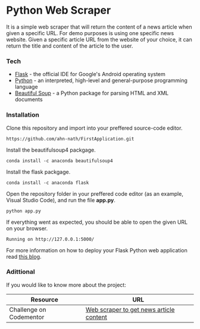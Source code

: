 # Python Web Scraper

 It is a simple web scraper that will return the content of a news article when given a specific URL. For demo purposes is using one specific news website. Given a specific article URL from the website of your choice, it can return the title and content of the article to the user.


### Tech
* [Flask] - the official IDE for Google's Android operating system
* [Python] - an interpreted, high-level and general-purpose programming language
* [Beautiful Soup] - a Python package for parsing HTML and XML documents

### Installation

Clone this repository and import into your preffered source-code editor.
```
https://github.com/ahn-nath/FirstApplication.git
```

Install the beautifulsoup4 packgage.
```
conda install -c anaconda beautifulsoup4
```
Install the flask packgage.

```
conda install -c anaconda flask
```
Open the repository folder in your preffered code editor (as an example, Visual Studio Code), and run the file **app.py**.
```
python app.py
```
If everything went as expected, you should be able to open the given URL on your browser.
```
Running on http://127.0.0.1:5000/
```

For more information on how to deploy your Flask Python web application read [this blog](https://blog.tanka.la/2020/02/20/debug-your-flaskpython-web-application-using-visual-studio-code/).

### Adittional 

If you would like to know more about the project:

| Resource | URL|
| ------ | ------ |
| Challenge on Codementor | [Web scraper to get news article content][scrapper] |

[//]: # (These are reference links used in the body of this note and get stripped out when the markdown processor does its job.)

   [Flask]: <https://flask.palletsprojects.com/>
   [Python]: <https://www.python.org/>
   [Beautiful Soup]: <https://www.crummy.com/software/BeautifulSoup/bs4/doc/> 

   [scrapper]: <https://www.codementor.io/projects/web-scraper-to-get-news-article-content-atx32d46qe>
